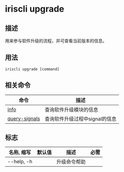 # iriscli upgrade

## 描述

用来参与软件升级的流程，并可查看当前版本的信息。

## 用法

```shell
iriscli upgrade [command]
```

## 相关命令

| 命令                    | 描述                                               |
| ------------- | ------------------------------------- |
| [info](info.md)                   | 查询软件升级模块的信息|
|[query-signals](query-signals.md)|查询软件升级过程中signal的信息|

## 标志

| 名称, 缩写       | 默认值   | 描述            | 必需     |
| --------------- | ------- | ---------------- | -------- |
| --help, -h      |         | 升级命令帮助 |          |
